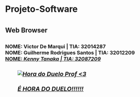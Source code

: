 <h1> Projeto-Software <h1/>
<h2> Web Browser <h2>
        
<h3> <b>NOME<b/>: Victor De Marqui            | <b>TIA<b/>: 32014287 <br>
     <b>NOME<b/>: Guilherme Rodrigues Santos  | <b>TIA<b/>: 32012209 <br>
     <u><b>NOME<b/>: <i> Kenny Tanaka<i/>                | <i>TIA: 32087209<i/><u/>
 <h3/>

<hl>
  
<figure> 
  <img src="https://i.pinimg.com/originals/e5/8e/79/e58e794fd1acb2a41e57cbccd1a53111.gif" alt="Hora do Duelo Prof <3">  
  <figcaption><br>É HORA DO DUELO!!!!!!<figcaption/>
<figure/>
